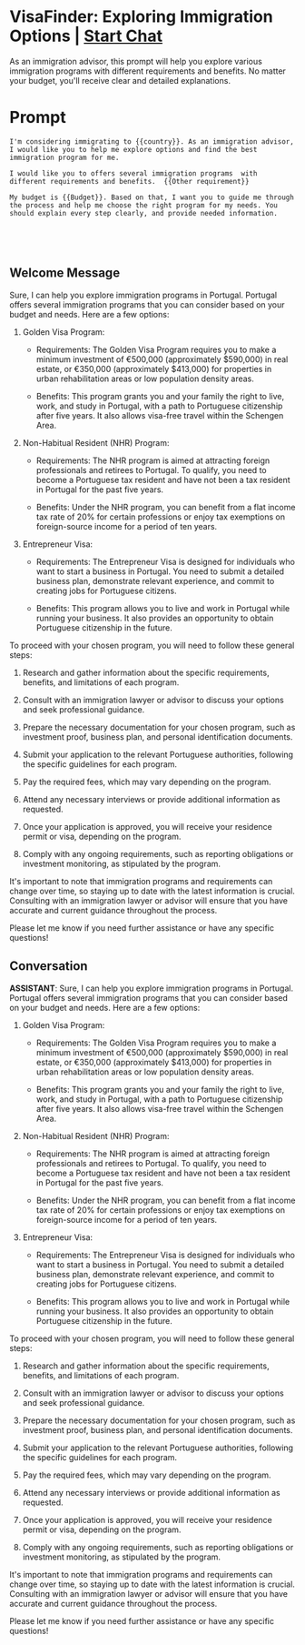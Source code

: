 

# VisaFinder: Exploring Immigration Options | [Start Chat](https://gptcall.net/chat.html?data=%7B%22contact%22%3A%7B%22id%22%3A%22lmbnM9rKcR0AGvKmNLIbD%22%2C%22flow%22%3Atrue%7D%7D)
As an immigration advisor, this prompt will help you explore various immigration programs with different requirements and benefits. No matter your budget, you'll receive clear and detailed explanations. 

# Prompt

```
I'm considering immigrating to {{country}}. As an immigration advisor, I would like you to help me explore options and find the best immigration program for me.

I would like you to offers several immigration programs  with different requirements and benefits.  {{Other requirement}}

My budget is {{Budget}}. Based on that, I want you to guide me through the process and help me choose the right program for my needs. You should explain every step clearly, and provide needed information. 





```

## Welcome Message
Sure, I can help you explore immigration programs in Portugal. Portugal offers several immigration programs that you can consider based on your budget and needs. Here are a few options:



1. Golden Visa Program:

   - Requirements: The Golden Visa Program requires you to make a minimum investment of €500,000 (approximately $590,000) in real estate, or €350,000 (approximately $413,000) for properties in urban rehabilitation areas or low population density areas.

   - Benefits: This program grants you and your family the right to live, work, and study in Portugal, with a path to Portuguese citizenship after five years. It also allows visa-free travel within the Schengen Area.



2. Non-Habitual Resident (NHR) Program:

   - Requirements: The NHR program is aimed at attracting foreign professionals and retirees to Portugal. To qualify, you need to become a Portuguese tax resident and have not been a tax resident in Portugal for the past five years.

   - Benefits: Under the NHR program, you can benefit from a flat income tax rate of 20% for certain professions or enjoy tax exemptions on foreign-source income for a period of ten years.



3. Entrepreneur Visa:

   - Requirements: The Entrepreneur Visa is designed for individuals who want to start a business in Portugal. You need to submit a detailed business plan, demonstrate relevant experience, and commit to creating jobs for Portuguese citizens.

   - Benefits: This program allows you to live and work in Portugal while running your business. It also provides an opportunity to obtain Portuguese citizenship in the future.



To proceed with your chosen program, you will need to follow these general steps:



1. Research and gather information about the specific requirements, benefits, and limitations of each program.

2. Consult with an immigration lawyer or advisor to discuss your options and seek professional guidance.

3. Prepare the necessary documentation for your chosen program, such as investment proof, business plan, and personal identification documents.

4. Submit your application to the relevant Portuguese authorities, following the specific guidelines for each program.

5. Pay the required fees, which may vary depending on the program.

6. Attend any necessary interviews or provide additional information as requested.

7. Once your application is approved, you will receive your residence permit or visa, depending on the program.

8. Comply with any ongoing requirements, such as reporting obligations or investment monitoring, as stipulated by the program.



It's important to note that immigration programs and requirements can change over time, so staying up to date with the latest information is crucial. Consulting with an immigration lawyer or advisor will ensure that you have accurate and current guidance throughout the process.



Please let me know if you need further assistance or have any specific questions!

## Conversation

**ASSISTANT**: Sure, I can help you explore immigration programs in Portugal. Portugal offers several immigration programs that you can consider based on your budget and needs. Here are a few options:



1. Golden Visa Program:

   - Requirements: The Golden Visa Program requires you to make a minimum investment of €500,000 (approximately $590,000) in real estate, or €350,000 (approximately $413,000) for properties in urban rehabilitation areas or low population density areas.

   - Benefits: This program grants you and your family the right to live, work, and study in Portugal, with a path to Portuguese citizenship after five years. It also allows visa-free travel within the Schengen Area.



2. Non-Habitual Resident (NHR) Program:

   - Requirements: The NHR program is aimed at attracting foreign professionals and retirees to Portugal. To qualify, you need to become a Portuguese tax resident and have not been a tax resident in Portugal for the past five years.

   - Benefits: Under the NHR program, you can benefit from a flat income tax rate of 20% for certain professions or enjoy tax exemptions on foreign-source income for a period of ten years.



3. Entrepreneur Visa:

   - Requirements: The Entrepreneur Visa is designed for individuals who want to start a business in Portugal. You need to submit a detailed business plan, demonstrate relevant experience, and commit to creating jobs for Portuguese citizens.

   - Benefits: This program allows you to live and work in Portugal while running your business. It also provides an opportunity to obtain Portuguese citizenship in the future.



To proceed with your chosen program, you will need to follow these general steps:



1. Research and gather information about the specific requirements, benefits, and limitations of each program.

2. Consult with an immigration lawyer or advisor to discuss your options and seek professional guidance.

3. Prepare the necessary documentation for your chosen program, such as investment proof, business plan, and personal identification documents.

4. Submit your application to the relevant Portuguese authorities, following the specific guidelines for each program.

5. Pay the required fees, which may vary depending on the program.

6. Attend any necessary interviews or provide additional information as requested.

7. Once your application is approved, you will receive your residence permit or visa, depending on the program.

8. Comply with any ongoing requirements, such as reporting obligations or investment monitoring, as stipulated by the program.



It's important to note that immigration programs and requirements can change over time, so staying up to date with the latest information is crucial. Consulting with an immigration lawyer or advisor will ensure that you have accurate and current guidance throughout the process.



Please let me know if you need further assistance or have any specific questions!

